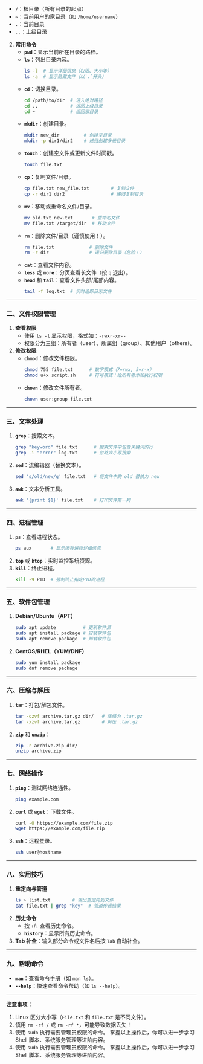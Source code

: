    - `/`：根目录（所有目录的起点）
   - `~`：当前用户的家目录（如 `/home/username`）
   - `.`：当前目录
   - `..`：上级目录
2. **常用命令**
   - **`pwd`**：显示当前所在目录的路径。
   - **`ls`**：列出目录内容。
     ```bash
     ls -l  # 显示详细信息（权限、大小等）
     ls -a  # 显示隐藏文件（以`.`开头）
     ```
   - **`cd`**：切换目录。
     ```bash
     cd /path/to/dir  # 进入绝对路径
     cd ..            # 返回上级目录
     cd ~             # 返回家目录
     ```
   - **`mkdir`**：创建目录。
     ```bash
     mkdir new_dir         # 创建空目录
     mkdir -p dir1/dir2    # 递归创建多级目录
     ```
   - **`touch`**：创建空文件或更新文件时间戳。
     ```bash
     touch file.txt
     ```
   - **`cp`**：复制文件/目录。
     ```bash
     cp file.txt new_file.txt        # 复制文件
     cp -r dir1 dir2                 # 递归复制目录
     ```
   - **`mv`**：移动或重命名文件/目录。
     ```bash
     mv old.txt new.txt       # 重命名文件
     mv file.txt /target/dir  # 移动文件
     ```
   - **`rm`**：删除文件/目录（谨慎使用！）。
     ```bash
     rm file.txt             # 删除文件
     rm -r dir               # 递归删除目录（危险！）
     ```
   - **`cat`**：查看文件内容。
   - **`less`** 或 **`more`**：分页查看长文件（按 `q` 退出）。
   - **`head`** 和 **`tail`**：查看文件头部/尾部内容。
     ```bash
     tail -f log.txt  # 实时追踪日志文件
     ```
---
### **二、文件权限管理**
1. **查看权限**
   - 使用 `ls -l` 显示权限，格式如：`-rwxr-xr--`
   - 权限分为三组：所有者（user）、所属组（group）、其他用户（others）。
2. **修改权限**
   - **`chmod`**：修改文件权限。
     ```bash
     chmod 755 file.txt      # 数字模式（7=rwx, 5=r-x）
     chmod u+x script.sh     # 符号模式：给所有者添加执行权限
     ```
   - **`chown`**：修改文件所有者。
     ```bash
     chown user:group file.txt
     ```
---
### **三、文本处理**
1. **`grep`**：搜索文本。
   ```bash
   grep "keyword" file.txt      # 搜索文件中包含关键词的行
   grep -i "error" log.txt      # 忽略大小写搜索
   ```
2. **`sed`**：流编辑器（替换文本）。
   ```bash
   sed 's/old/new/g' file.txt   # 将文件中的 old 替换为 new
   ```
3. **`awk`**：文本分析工具。
   ```bash
   awk '{print $1}' file.txt    # 打印文件第一列
   ```
---
### **四、进程管理**
1. **`ps`**：查看进程状态。
   ```bash
   ps aux       # 显示所有进程详细信息
   ```
2. **`top`** 或 **`htop`**：实时监控系统资源。
3. **`kill`**：终止进程。
   ```bash
   kill -9 PID  # 强制终止指定PID的进程
   ```
---
### **五、软件包管理**
1. **Debian/Ubuntu（APT）**
   ```bash
   sudo apt update          # 更新软件源
   sudo apt install package # 安装软件包
   sudo apt remove package  # 卸载软件包
   ```
2. **CentOS/RHEL（YUM/DNF）**
   ```bash
   sudo yum install package
   sudo dnf remove package
   ```
---
### **六、压缩与解压**
1. **`tar`**：打包/解包文件。
   ```bash
   tar -czvf archive.tar.gz dir/   # 压缩为 .tar.gz
   tar -xzvf archive.tar.gz        # 解压 .tar.gz
   ```
2. **`zip`** 和 **`unzip`**：
   ```bash
   zip -r archive.zip dir/
   unzip archive.zip
   ```
---
### **七、网络操作**
1. **`ping`**：测试网络连通性。
   ```bash
   ping example.com
   ```
2. **`curl`** 或 **`wget`**：下载文件。
   ```bash
   curl -O https://example.com/file.zip
   wget https://example.com/file.zip
   ```
3. **`ssh`**：远程登录。
   ```bash
   ssh user@hostname
   ```
---
### **八、实用技巧**
1. **重定向与管道**
   ```bash
   ls > list.txt        # 输出重定向到文件
   cat file.txt | grep "key"  # 管道传递结果
   ```
2. **历史命令**
   - 按 `↑`/`↓` 查看历史命令。
   - **`history`**：显示所有历史命令。
3. **Tab 补全**：输入部分命令或文件名后按 `Tab` 自动补全。
---
### **九、帮助命令**
- **`man`**：查看命令手册（如 `man ls`）。
- **`--help`**：快速查看命令帮助（如 `ls --help`）。
---
**注意事项**：
1. Linux 区分大小写（`File.txt` 和 `file.txt` 是不同文件）。
2. 慎用 `rm -rf /` 或 `rm -rf *`，可能导致数据丢失！
3. 使用 `sudo` 执行需要管理员权限的命令。
掌握以上操作后，你可以进一步学习 Shell 脚本、系统服务管理等进阶内容。
3. 使用 `sudo` 执行需要管理员权限的命令。
掌握以上操作后，你可以进一步学习 Shell 脚本、系统服务管理等进阶内容。